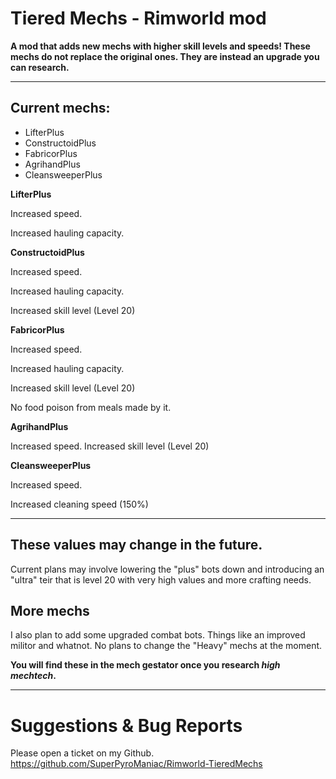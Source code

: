 # Tiered Mechs - Rimworld mod

**A mod that adds new mechs with higher skill levels and speeds! These mechs do not replace the original ones. They are instead an upgrade you can research.**

----------

## Current mechs:
- LifterPlus
- ConstructoidPlus
- FabricorPlus
- AgrihandPlus
- CleansweeperPlus

**LifterPlus**

Increased speed.

Increased hauling capacity.

**ConstructoidPlus**

Increased speed.

Increased hauling capacity.

Increased skill level (Level 20)

**FabricorPlus**

Increased speed.

Increased hauling capacity.

Increased skill level (Level 20)

No food poison from meals made by it.

**AgrihandPlus**

Increased speed.
Increased skill level (Level 20)

**CleansweeperPlus**

Increased speed.

Increased cleaning speed (150%)

----------

## These values may change in the future.
Current plans may involve lowering the "plus" bots down and introducing an "ultra" teir that is level 20 with very high values and more crafting needs.

## More mechs
I also plan to add some upgraded combat bots. Things like an improved militor and whatnot. No plans to change the "Heavy" mechs at the moment.

**You will find these in the mech gestator once you research _high mechtech_.**

----------

# Suggestions & Bug Reports
Please open a ticket on my Github. 
https://github.com/SuperPyroManiac/Rimworld-TieredMechs

